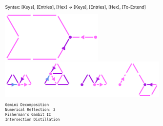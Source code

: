 Syntax:
\[Keys], \[Entries], \[Hex] -> \[Keys], \[Entries], \[Hex], \[To-Extend]

![Get Patterns to Extend logo](../../Images/Get%20Patterns%20to%20Extend%20logo.png)
![Get Patterns to Extend Code](../../Images/Get%20Patterns%20to%20Extend%20Code.png)
```
Gemini Decomposition
Numerical Reflection: 3
Fisherman's Gambit II
Intersection Distillation
```

